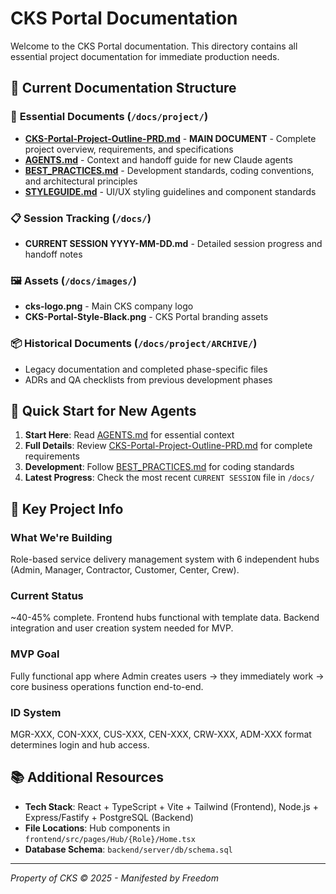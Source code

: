 # CKS Portal Documentation

Welcome to the CKS Portal documentation. This directory contains all essential project documentation for immediate production needs.

## 📁 Current Documentation Structure

### 🎯 **Essential Documents** (`/docs/project/`)
- **[CKS-Portal-Project-Outline-PRD.md](./CKS-Portal-Project-Outline-PRD.md)** - **MAIN DOCUMENT** - Complete project overview, requirements, and specifications
- **[AGENTS.md](./AGENTS.md)** - Context and handoff guide for new Claude agents
- **[BEST_PRACTICES.md](./BEST_PRACTICES.md)** - Development standards, coding conventions, and architectural principles
- **[STYLEGUIDE.md](./STYLEGUIDE.md)** - UI/UX styling guidelines and component standards

### 📋 **Session Tracking** (`/docs/`)
- **CURRENT SESSION YYYY-MM-DD.md** - Detailed session progress and handoff notes

### 🖼️ **Assets** (`/docs/images/`)
- **cks-logo.png** - Main CKS company logo
- **CKS-Portal-Style-Black.png** - CKS Portal branding assets

### 📦 **Historical Documents** (`/docs/project/ARCHIVE/`)
- Legacy documentation and completed phase-specific files
- ADRs and QA checklists from previous development phases

## 🚀 Quick Start for New Agents

1. **Start Here**: Read [AGENTS.md](./AGENTS.md) for essential context
2. **Full Details**: Review [CKS-Portal-Project-Outline-PRD.md](./CKS-Portal-Project-Outline-PRD.md) for complete requirements
3. **Development**: Follow [BEST_PRACTICES.md](./BEST_PRACTICES.md) for coding standards
4. **Latest Progress**: Check the most recent `CURRENT SESSION` file in `/docs/`

## 🎯 Key Project Info

### **What We're Building**
Role-based service delivery management system with 6 independent hubs (Admin, Manager, Contractor, Customer, Center, Crew).

### **Current Status** 
~40-45% complete. Frontend hubs functional with template data. Backend integration and user creation system needed for MVP.

### **MVP Goal**
Fully functional app where Admin creates users → they immediately work → core business operations function end-to-end.

### **ID System**
MGR-XXX, CON-XXX, CUS-XXX, CEN-XXX, CRW-XXX, ADM-XXX format determines login and hub access.

## 📚 Additional Resources

- **Tech Stack**: React + TypeScript + Vite + Tailwind (Frontend), Node.js + Express/Fastify + PostgreSQL (Backend)
- **File Locations**: Hub components in `frontend/src/pages/Hub/{Role}/Home.tsx`
- **Database Schema**: `backend/server/db/schema.sql`

---

*Property of CKS © 2025 - Manifested by Freedom*
